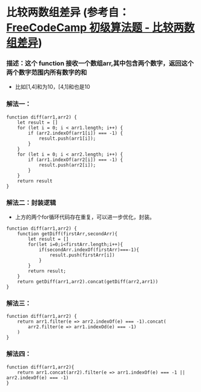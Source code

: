 # 比较两数组差异 (参考自： [FreeCodeCamp 初级算法题 - 比较两数组差异](https://singsing.io/blog/fcc/intermediate-diff-two-arrays/#more))
### 描述：这个 function 接收一个数组arr,其中包含两个数字，返回这个两个数字范围内所有数字的和
* 比如[1,4]和为10，[4,1]和也是10

### 解法一：
```
function diff(arr1,arr2) {
    let result = []
    for (let i = 0; i < arr1.length; i++) {
        if (arr2.indexOf(arr1[i]) === -1) {
            result.push(arr1[i]);
        }
    }
    for (let i = 0; i < arr2.length; i++) {
        if (arr1.indexOf(arr2[i]) === -1) {
            result.push(arr2[i]);
        }
    }
    return result
}
```

### 解法二：封装逻辑
* 上方的两个for循环代码存在重复，可以进一步优化，封装。
```
function diff(arr1,arr2) {
    function getDiff(firstArr,secondArr){
        let result = []
        for(let i=0;i<firstArr.length;i++){
            if(secondArr.indexOf(firstArr)===-1){
                result.push(firstArr[i])
            }
        }
        return result;
    }
    return getDiff(arr1,arr2).concat(getDiff(arr2,arr1))
}
```

### 解法三：
```
function diff(arr1,arr2) {
    return arr1.filter(e => arr2.indexOf(e) === -1).concat(
        arr2.filter(e => arr1.indexOd(e) === -1)
    )
}
```
### 解法四：
```
function diff(arr1,arr2){
    return arr1.concat(arr2).filter(e => arr1.indexOf(e) === -1 || arr2.indexOf(e) === -1)
}
```
